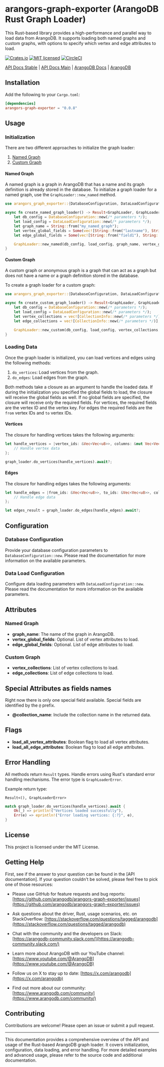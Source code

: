# arangors-graph-exporter (ArangoDB Rust Graph Loader)

This Rust-based library provides a high-performance and parallel way to load data from ArangoDB. It supports loading both named graphs and custom graphs, with options to specify which vertex and edge attributes to load.

[![Crates.io][crates-badge]][crates-url]
[![MIT licensed][mit-badge]][mit-url]
[![CircleCI](https://dl.circleci.com/status-badge/img/gh/arangodb/arangors-graph-exporter/tree/main.svg?style=shield&circle-token=CCIPRJ_7429hLhBbSuHBq59JVpQYZ_1339fa571ff52f0bd39712e72c637b1b3596b95a)](https://dl.circleci.com/status-badge/redirect/gh/arangodb/arangors-graph-exporter/tree/main)

[crates-url]: https://crates.io/crates/arangors-graph-exporter
[crates-badge]: https://img.shields.io/crates/v/arangors-graph-exporter.svg
[mit-url]: https://github.com/arangodb/arangors-graph-exporter/blob/main/LICENSE
[mit-badge]: https://img.shields.io/badge/license-MIT-blue.svg

[API Docs Stable](https://docs.rs/arangors-graph-exporter/latest/arangors_graph_exporter/) |
[API Docs Main](https://arangodb.github.io/arangors-graph-exporter/arangors_graph_exporter/index.html) |
[ArangoDB Docs](https://docs.arangodb.com/stable) |
[ArangoDB](https://www.arangodb.com)


## Installation

Add the following to your `Cargo.toml`:

```toml
[dependencies]
arangors-graph-exporter = "0.0.8"
```

## Usage

### Initialization

There are two different approaches to initialize the graph loader:
1. [Named Graph](https://docs.arangodb.com/3.12/graphs/#named-graphs)
2. [Custom Graph](https://docs.arangodb.com/3.12/graphs/#anonymous-graphs)

#### Named Graph

A named graph is a graph in ArangoDB that has a name and its graph definition is already stored in the database.
To initialize a graph loader for a named graph,  use the `GraphLoader::new_named` method.

```rust
use arangors_graph_exporter::{DatabaseConfiguration, DataLoadConfiguration, GraphLoader, GraphLoaderError};

async fn create_named_graph_loader() -> Result<GraphLoader, GraphLoaderError> {
    let db_config = DatabaseConfiguration::new(/* parameters */);
    let load_config = DataLoadConfiguration::new(/* parameters */);
    let graph_name = String::from("my_named_graph");
    let vertex_global_fields = Some(vec![String::from("lastname"), String::from("firstname")]);
    let edge_global_fields = Some(vec![String::from("field1"), String::from("field2")]);

    GraphLoader::new_named(db_config, load_config, graph_name, vertex_global_fields, edge_global_fields).await
}
```

#### Custom Graph

A custom graph or anonymous graph is a graph that can act as a graph but does not have a name or a graph definition
stored in the database.

To create a graph loader for a custom graph:

```rust
use arangors_graph_exporter::{DatabaseConfiguration, DataLoadConfiguration, GraphLoader, GraphLoaderError, CollectionInfo};

async fn create_custom_graph_loader() -> Result<GraphLoader, GraphLoaderError> {
    let db_config = DatabaseConfiguration::new(/* parameters */);
    let load_config = DataLoadConfiguration::new(/* parameters */);
    let vertex_collections = vec![CollectionInfo::new(/* parameters */)];
    let edge_collections = vec![CollectionInfo::new(/* parameters */)];

    GraphLoader::new_custom(db_config, load_config, vertex_collections, edge_collections).await
}
```

### Loading Data

Once the graph loader is initialized, you can load vertices and edges using the following methods:
1. `do_vertices`: Load vertices from the graph.
2. `do_edges`: Load edges from the graph.

Both methods take a closure as an argument to handle the loaded data.
If during the initialization you specified the global fields to load, the closure will receive the global fields as well.
If no global fields are specified, the closure will receive only the required fields. For vertices, the required fields are the vertex ID and the vertex key.
For edges the required fields are the `from` vertex IDs and `to` vertex IDs.

#### Vertices

The closure for handling vertices takes the following arguments:

```rust
let handle_vertices = |vertex_ids: &Vec<Vec<u8>>, columns: &mut Vec<Vec<Value>>, vertex_field_names: &Vec<String>| {
    // Handle vertex data
};

graph_loader.do_vertices(handle_vertices).await?;
```

#### Edges

The closure for handling edges takes the following arguments:

```rust
let handle_edges = |from_ids: &Vec<Vec<u8>>, to_ids: &Vec<Vec<u8>>, columns: &mut Vec<Vec<Value>>, edge_field_names: &Vec<String>| {
    // Handle edge data
};

let edges_result = graph_loader.do_edges(handle_edges).await?;
```

## Configuration

### Database Configuration

Provide your database configuration parameters to `DatabaseConfiguration::new`.
Please read the documentation for more information on the available parameters.

### Data Load Configuration

Configure data loading parameters with `DataLoadConfiguration::new`.
Please read the documentation for more information on the available parameters.

## Attributes

### Named Graph

- **graph_name**: The name of the graph in ArangoDB.
- **vertex_global_fields**: Optional. List of vertex attributes to load.
- **edge_global_fields**: Optional. List of edge attributes to load.

### Custom Graph

- **vertex_collections**: List of vertex collections to load.
- **edge_collections**: List of edge collections to load.

## Special Attributes as fields names

Right now there is only one special field available. Special fields are identified by the `@` prefix.

- **@collection_name**: Include the collection name in the returned data.

## Flags

- **load_all_vertex_attributes**: Boolean flag to load all vertex attributes.
- **load_all_edge_attributes**: Boolean flag to load all edge attributes.

## Error Handling

All methods return `Result` types. Handle errors using Rust's standard error handling mechanisms.
The error type is `GraphLoaderError`.

Example return type:

```
Result<(), GraphLoaderError>
```


```rust
match graph_loader.do_vertices(handle_vertices).await {
    Ok(_) => println!("Vertices loaded successfully"),
    Err(e) => eprintln!("Error loading vertices: {:?}", e),
}
```

## License

This project is licensed under the MIT License.

## Getting Help

First, see if the answer to your question can be found in the [API documentation].
If your question couldn't be solved, please feel free to pick one of those resources: 

- Please use GitHub for feature requests and bug reports:
  [https://github.com/arangodb/arangors-graph-exporter/issues](https://github.com/arangodb/arangors-graph-exporter/issues)

- Ask questions about the driver, Rust, usage scenarios, etc. on StackOverflow:
  [https://stackoverflow.com/questions/tagged/arangodb](https://stackoverflow.com/questions/tagged/arangodb)

- Chat with the community and the developers on Slack:
  [https://arangodb-community.slack.com/](https://arangodb-community.slack.com/)

- Learn more about ArangoDB with our YouTube channel: 
  [https://www.youtube.com/@ArangoDB](https://www.youtube.com/@ArangoDB)

- Follow us on X to stay up to date:
  [https://x.com/arangodb](https://x.com/arangodb)

- Find out more about our community: [https://www.arangodb.com/community](https://www.arangodb.com/community/)

## Contributing

Contributions are welcome! Please open an issue or submit a pull request.

---

This documentation provides a comprehensive overview of the API and usage of the Rust-based ArangoDB graph loader.
It covers initialization, configuration, data loading, and error handling.
For more detailed examples and advanced usage, please refer to the source code and additional documentation.
